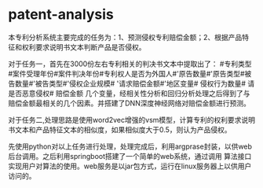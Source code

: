 # patent-analysis
本专利分析系统主要完成的任务为：1、预测侵权专利赔偿金额；2、根据产品特征和权利要求说明书文本判断产品是否侵权。

对于任务一，首先在3000份左右专利相关的判决书文本中提取出了：
#专利类型#案件受理年份#案件判决年份#专利权人是否为外国人#'原告数量#'原告类型#被告数量#'被告类型#'侵权企业规模# '请求赔偿金额#'地区变量# 侵权行为数量# 请是否恶意侵权# 赔偿金额
几个变量，经相关性分析和回归分析处理之后得到了与赔偿金额最相关的几个因素。并搭建了DNN深度神经网络对赔偿金额进行预测。

对于任务二,处理思路是使用word2vec增强的vsm模型，计算专利的权利要求说明书文本和产品特征文本的相似度，如果相似度大于0.5，则认为产品侵权。

先使用python对以上任务进行处理，处理完成后，利用argprase封装，以供web后台调用。之后利用springboot搭建了一个简单的web系统，通过调用
算法接口实现用户对算法的使用。web服务是以jar包方式，运行在linux服务器上以供用户访问的。
 
